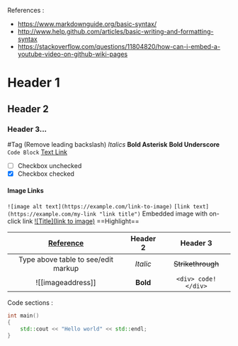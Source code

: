 References :
- https://www.markdownguide.org/basic-syntax/
- http://www.help.github.com/articles/basic-writing-and-formatting-syntax
- https://stackoverflow.com/questions/11804820/how-can-i-embed-a-youtube-video-on-github-wiki-pages 
# Header 1
## Header 2
### Header 3...
\#Tag (Remove leading backslash)
_Italics_
**Bold Asterisk**
__Bold Underscore__
``` Code Block ```
[Text Link](url)
- [ ] Checkbox unchecked 
- [x] Checkbox checked
#### Image Links
`![image alt text](https://example.com/link-to-image)`
`[link text](https://example.com/my-link "link title")`
Embedded image with on-click link [![Title](link to image)](VideoLink "Hover Text")
==Highlight==

| [Reference](https://www.makeuseof.com/how-to-create-tables-obsidian/) | Header 2 | Header 3 |
| :--: | :--: | :--: |
| Type above table to see/edit markup | *Italic* | ~~Strikethrough~~ |
| ![[imageaddress]] | **Bold** | `<div> code! </div>` |
Code sections :
```cpp
int main()
{
	std::cout << "Hello world" << std::endl;
}
```